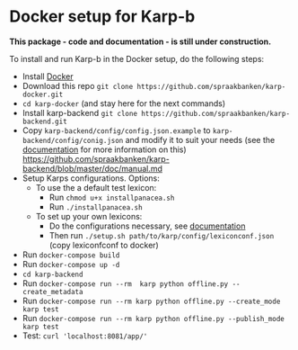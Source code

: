 Docker setup for Karp-b
=======================

**This package - code and documentation - is still under construction.**

To install and run Karp-b in the Docker setup, do the following steps:

* Install [Docker](https://docs.docker.com/engine/installation/)
* Download this repo `git clone https://github.com/spraakbanken/karp-docker.git`
* `cd karp-docker` (and stay here for the next commands)
* Install karp-backend `git clone https://github.com/spraakbanken/karp-backend.git`
* Copy `karp-backend/config/config.json.example` to `karp-backend/config/conig.json` and modify it to suit your needs
  (see the [documentation](https://github.com/spraakbanken/karp-backend/blob/master/doc/manual.md) for more information on this)
  https://github.com/spraakbanken/karp-backend/blob/master/doc/manual.md
* Setup Karps configurations. Options:
    * To use the a default test lexicon:
        * Run `chmod u+x installpanacea.sh`
        * Run `./installpanacea.sh`
    * To set up your own lexicons:
        * Do the configurations necessary, see [documentation](https://github.com/spraakbanken/karp-backend/blob/master/doc/manual.md)
        * Then run `./setup.sh path/to/karp/config/lexiconconf.json` (copy lexiconfconf to docker)
* Run `docker-compose build`
* Run `docker-compose up -d`
* `cd karp-backend`
* Run `docker-compose run --rm  karp python offline.py --create_metadata`
* Run `docker-compose run --rm karp python offline.py --create_mode karp test`
* Run `docker-compose run --rm karp python offline.py --publish_mode karp test`
* Test: `curl 'localhost:8081/app/'`

